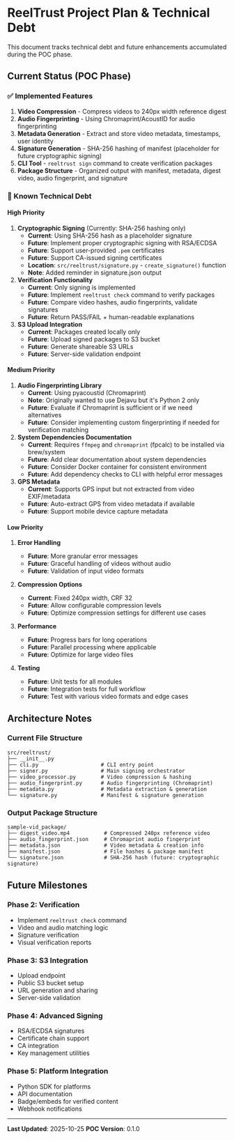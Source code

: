 # ReelTrust Project Plan & Technical Debt

This document tracks technical debt and future enhancements accumulated during the POC phase.

## Current Status (POC Phase)

### ✅ Implemented Features

1. **Video Compression** - Compress videos to 240px width reference digest
1. **Audio Fingerprinting** - Using Chromaprint/AcoustID for audio fingerprinting
1. **Metadata Generation** - Extract and store video metadata, timestamps, user identity
1. **Signature Generation** - SHA-256 hashing of manifest (placeholder for future cryptographic signing)
1. **CLI Tool** - `reeltrust sign` command to create verification packages
1. **Package Structure** - Organized output with manifest, metadata, digest video, audio fingerprint, and signature

### 🔧 Known Technical Debt

#### High Priority

1. **Cryptographic Signing** (Currently: SHA-256 hashing only)
   - **Current**: Using SHA-256 hash as a placeholder signature
   - **Future**: Implement proper cryptographic signing with RSA/ECDSA
   - **Future**: Support user-provided `.pem` certificates
   - **Future**: Support CA-issued signing certificates
   - **Location**: `src/reeltrust/signature.py` - `create_signature()` function
   - **Note**: Added reminder in signature.json output
1. **Verification Functionality**
   - **Current**: Only signing is implemented
   - **Future**: Implement `reeltrust check` command to verify packages
   - **Future**: Compare video hashes, audio fingerprints, validate signatures
   - **Future**: Return PASS/FAIL + human-readable explanations
1. **S3 Upload Integration**
   - **Current**: Packages created locally only
   - **Future**: Upload signed packages to S3 bucket
   - **Future**: Generate shareable S3 URLs
   - **Future**: Server-side validation endpoint

#### Medium Priority

1. **Audio Fingerprinting Library**
   - **Current**: Using pyacoustid (Chromaprint)
   - **Note**: Originally wanted to use Dejavu but it's Python 2 only
   - **Future**: Evaluate if Chromaprint is sufficient or if we need alternatives
   - **Future**: Consider implementing custom fingerprinting if needed for verification matching
1. **System Dependencies Documentation**
   - **Current**: Requires `ffmpeg` and `chromaprint` (fpcalc) to be installed via brew/system
   - **Future**: Add clear documentation about system dependencies
   - **Future**: Consider Docker container for consistent environment
   - **Future**: Add dependency checks to CLI with helpful error messages
1. **GPS Metadata**
   - **Current**: Supports GPS input but not extracted from video EXIF/metadata
   - **Future**: Auto-extract GPS from video metadata if available
   - **Future**: Support mobile device capture metadata

#### Low Priority

1. **Error Handling**

   - **Future**: More granular error messages
   - **Future**: Graceful handling of videos without audio
   - **Future**: Validation of input video formats

1. **Compression Options**

   - **Current**: Fixed 240px width, CRF 32
   - **Future**: Allow configurable compression levels
   - **Future**: Optimize compression settings for different use cases

1. **Performance**

   - **Future**: Progress bars for long operations
   - **Future**: Parallel processing where applicable
   - **Future**: Optimize for large video files

1. **Testing**

   - **Future**: Unit tests for all modules
   - **Future**: Integration tests for full workflow
   - **Future**: Test with various video formats and edge cases

## Architecture Notes

### Current File Structure

```
src/reeltrust/
├── __init__.py
├── cli.py                    # CLI entry point
├── signer.py                 # Main signing orchestrator
├── video_processor.py        # Video compression & hashing
├── audio_fingerprint.py      # Audio fingerprinting (Chromaprint)
├── metadata.py               # Metadata extraction & generation
└── signature.py              # Manifest & signature generation
```

### Output Package Structure

```
sample-vid_package/
├── digest_video.mp4           # Compressed 240px reference video
├── audio_fingerprint.json     # Chromaprint audio fingerprint
├── metadata.json              # Video metadata & creation info
├── manifest.json              # File hashes & package manifest
└── signature.json             # SHA-256 hash (future: cryptographic signature)
```

## Future Milestones

### Phase 2: Verification

- Implement `reeltrust check` command
- Video and audio matching logic
- Signature verification
- Visual verification reports

### Phase 3: S3 Integration

- Upload endpoint
- Public S3 bucket setup
- URL generation and sharing
- Server-side validation

### Phase 4: Advanced Signing

- RSA/ECDSA signatures
- Certificate chain support
- CA integration
- Key management utilities

### Phase 5: Platform Integration

- Python SDK for platforms
- API documentation
- Badge/embeds for verified content
- Webhook notifications

______________________________________________________________________

**Last Updated**: 2025-10-25
**POC Version**: 0.1.0
